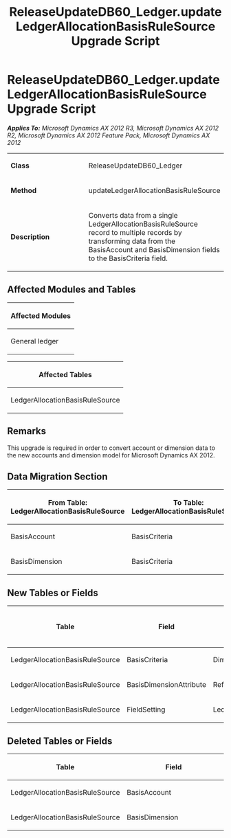 ﻿---
title: ReleaseUpdateDB60_Ledger.updateLedgerAllocationBasisRuleSource Upgrade Script
TOCTitle: ReleaseUpdateDB60_Ledger.updateLedgerAllocationBasisRuleSource Upgrade Script
ms:assetid: af935eb4-59d7-32ed-7c51-1023aebbef0a
ms:mtpsurl: https://msdn.microsoft.com/en-us/library/JJ686583(v=AX.60)
ms:contentKeyID: 49710538
ms.date: 05/18/2015
mtps_version: v=AX.60
---

# ReleaseUpdateDB60\_Ledger.updateLedgerAllocationBasisRuleSource Upgrade Script 


_**Applies To:** Microsoft Dynamics AX 2012 R3, Microsoft Dynamics AX 2012 R2, Microsoft Dynamics AX 2012 Feature Pack, Microsoft Dynamics AX 2012_

<table>
<colgroup>
<col style="width: 50%" />
<col style="width: 50%" />
</colgroup>
<tbody>
<tr class="odd">
<td><p><strong>Class</strong></p></td>
<td><p>ReleaseUpdateDB60_Ledger</p></td>
</tr>
<tr class="even">
<td><p><strong>Method</strong></p></td>
<td><p>updateLedgerAllocationBasisRuleSource</p></td>
</tr>
<tr class="odd">
<td><p><strong>Description</strong></p></td>
<td><p>Converts data from a single LedgerAllocationBasisRuleSource record to multiple records by transforming data from the BasisAccount and BasisDimension fields to the BasisCriteria field.</p></td>
</tr>
</tbody>
</table>


## Affected Modules and Tables

<table>
<colgroup>
<col style="width: 100%" />
</colgroup>
<thead>
<tr class="header">
<th><p>Affected Modules</p></th>
</tr>
</thead>
<tbody>
<tr class="odd">
<td><p>General ledger</p></td>
</tr>
</tbody>
</table>


<table>
<colgroup>
<col style="width: 100%" />
</colgroup>
<thead>
<tr class="header">
<th><p>Affected Tables</p></th>
</tr>
</thead>
<tbody>
<tr class="odd">
<td><p>LedgerAllocationBasisRuleSource</p></td>
</tr>
</tbody>
</table>


## Remarks

This upgrade is required in order to convert account or dimension data to the new accounts and dimension model for Microsoft Dynamics AX 2012.

## Data Migration Section

<table>
<colgroup>
<col style="width: 50%" />
<col style="width: 50%" />
</colgroup>
<thead>
<tr class="header">
<th><p>From Table: LedgerAllocationBasisRuleSource</p></th>
<th><p>To Table: LedgerAllocationBasisRuleSource</p></th>
</tr>
</thead>
<tbody>
<tr class="odd">
<td><p>BasisAccount</p></td>
<td><p>BasisCriteria</p></td>
</tr>
<tr class="even">
<td><p>BasisDimension</p></td>
<td><p>BasisCriteria</p></td>
</tr>
</tbody>
</table>


## New Tables or Fields

<table>
<colgroup>
<col style="width: 33%" />
<col style="width: 33%" />
<col style="width: 33%" />
</colgroup>
<thead>
<tr class="header">
<th><p>Table</p></th>
<th><p>Field</p></th>
<th><p>Extended Data Type</p>
<p>-or- Base Enum</p></th>
</tr>
</thead>
<tbody>
<tr class="odd">
<td><p>LedgerAllocationBasisRuleSource</p></td>
<td><p>BasisCriteria</p></td>
<td><p>DimensionAccountCriteria</p></td>
</tr>
<tr class="even">
<td><p>LedgerAllocationBasisRuleSource</p></td>
<td><p>BasisDimensionAttribute</p></td>
<td><p>RefRecId</p></td>
</tr>
<tr class="odd">
<td><p>LedgerAllocationBasisRuleSource</p></td>
<td><p>FieldSetting</p></td>
<td><p>LedgerAllocationAccountDimension</p></td>
</tr>
</tbody>
</table>


## Deleted Tables or Fields

<table>
<colgroup>
<col style="width: 50%" />
<col style="width: 50%" />
</colgroup>
<thead>
<tr class="header">
<th><p>Table</p></th>
<th><p>Field</p></th>
</tr>
</thead>
<tbody>
<tr class="odd">
<td><p>LedgerAllocationBasisRuleSource</p></td>
<td><p>BasisAccount</p></td>
</tr>
<tr class="even">
<td><p>LedgerAllocationBasisRuleSource</p></td>
<td><p>BasisDimension</p></td>
</tr>
</tbody>
</table>

  


